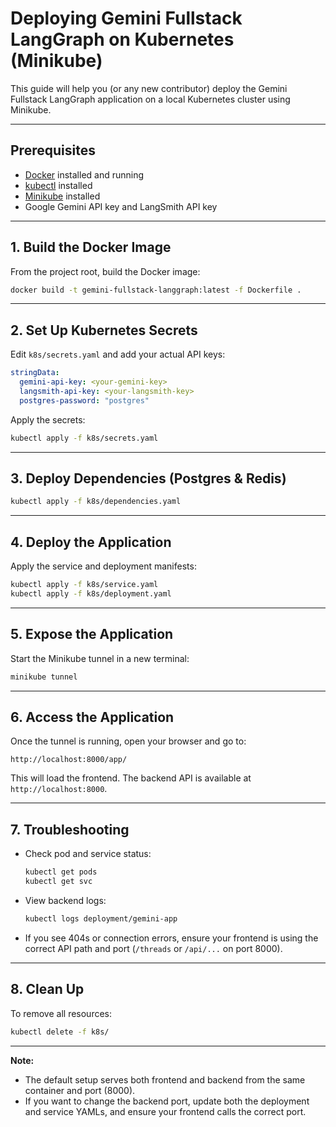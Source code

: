 # Deploying Gemini Fullstack LangGraph on Kubernetes (Minikube)

This guide will help you (or any new contributor) deploy the Gemini Fullstack LangGraph application on a local Kubernetes cluster using Minikube.

---

## Prerequisites

- [Docker](https://www.docker.com/) installed and running
- [kubectl](https://kubernetes.io/docs/tasks/tools/) installed
- [Minikube](https://minikube.sigs.k8s.io/docs/) installed
- Google Gemini API key and LangSmith API key

---

## 1. Build the Docker Image

From the project root, build the Docker image:
```sh
docker build -t gemini-fullstack-langgraph:latest -f Dockerfile .
```

---

## 2. Set Up Kubernetes Secrets

Edit `k8s/secrets.yaml` and add your actual API keys:
```yaml
stringData:
  gemini-api-key: <your-gemini-key>
  langsmith-api-key: <your-langsmith-key>
  postgres-password: "postgres"
```

Apply the secrets:
```sh
kubectl apply -f k8s/secrets.yaml
```

---

## 3. Deploy Dependencies (Postgres & Redis)

```sh
kubectl apply -f k8s/dependencies.yaml
```

---

## 4. Deploy the Application

Apply the service and deployment manifests:
```sh
kubectl apply -f k8s/service.yaml
kubectl apply -f k8s/deployment.yaml
```

---

## 5. Expose the Application

Start the Minikube tunnel in a new terminal:
```sh
minikube tunnel
```

---

## 6. Access the Application

Once the tunnel is running, open your browser and go to:
```
http://localhost:8000/app/
```
This will load the frontend. The backend API is available at `http://localhost:8000`.

---

## 7. Troubleshooting

- Check pod and service status:
  ```sh
  kubectl get pods
  kubectl get svc
  ```
- View backend logs:
  ```sh
  kubectl logs deployment/gemini-app
  ```
- If you see 404s or connection errors, ensure your frontend is using the correct API path and port (`/threads` or `/api/...` on port 8000).

---

## 8. Clean Up

To remove all resources:
```sh
kubectl delete -f k8s/
```

---

**Note:**  
- The default setup serves both frontend and backend from the same container and port (8000).
- If you want to change the backend port, update both the deployment and service YAMLs, and ensure your frontend calls the correct port.
